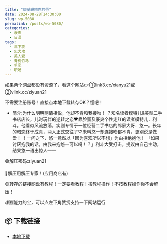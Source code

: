 ```yaml
---
title: "仰望親吻你的唇"
date: 2024-08-28T14:30:00
slug: wp-5080
permalink: /posts/wp-5080/
categories:
  - 漫画
  - 日漫
tags:
  - 年下攻
  - 忠犬攻
  - 美人受
  - 青梅竹马
  - 单恋
  - 职场
---
```


如果两个网盘都没有资源了，看这个网站👉①link3.cc/xianyu21或②vlink.cc/ziyuan21

不需要注册账号！直接点本地下载转存OK？懂吧！

*   简介:为什么明明两情相悦，他却不肯和我接吻！ ？知名读者模特儿&美型二手书店店长，儿时玩伴的逆转之恋♥靠脸蛋及豪爽个性走红的读者模特儿．利斗。他看似风流放荡，实则专情于一位经营二手书店的邻家大哥．悠一。长年的暗恋终于成真，两人正式交往了♡未料悠一却连接吻都不肯，更别说是做爱！ ！一问之下，悠一竟然以「因为喜欢所以不想」为由拒绝抱他！ 「如果讨厌抱我的话，由我来抱悠一可以吗！？」利斗大受打击，提议由自己主动，结果悠一语出惊人——

🟢解压密码:ziyuan21

🔵解压用解压专家！(应用商店有)

🟡转存的链接网盘有教程！一定要看教程！按教程操作！不按教程操作你不会解压！

💰🈶能力的宝，可以点左下角赞赏支持一下网站运行

## 📦 下载链接
- [本地下载](https://blziyuan21.com/pay-download/5080?key=907d68abfe&down_id=0)

